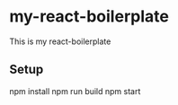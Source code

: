 # my-react-boilerplate

This is my react-boilerplate

## Setup

npm install
npm run build
npm start
